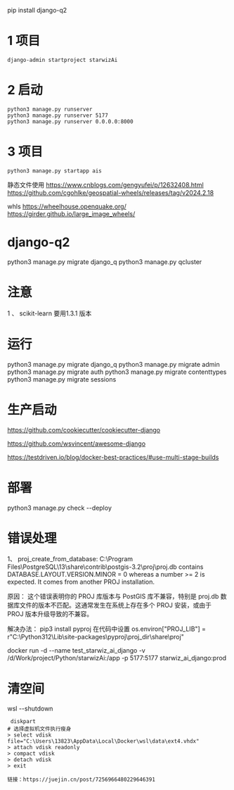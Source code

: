 pip install django-q2


# 1 项目
```
django-admin startproject starwizAi
```

# 2 启动
```
python3 manage.py runserver
python3 manage.py runserver 5177
python3 manage.py runserver 0.0.0.0:8000
```

# 3 项目
```
python3 manage.py startapp ais
```

静态文件使用
https://www.cnblogs.com/gengyufei/p/12632408.html
https://github.com/cgohlke/geospatial-wheels/releases/tag/v2024.2.18

whls 
https://wheelhouse.openquake.org/
https://girder.github.io/large_image_wheels/

# django-q2
python3 manage.py migrate django_q
python3 manage.py qcluster


# 注意 
1  、 scikit-learn  要用1.3.1 版本

# 运行

python3 manage.py migrate django_q
python3 manage.py migrate admin
python3 manage.py migrate auth
python3 manage.py migrate contenttypes
python3 manage.py migrate sessions


# 生产启动 
https://github.com/cookiecutter/cookiecutter-django

https://github.com/wsvincent/awesome-django

https://testdriven.io/blog/docker-best-practices/#use-multi-stage-builds


# 部署
python3 manage.py check --deploy

# 错误处理
1、 proj_create_from_database: C:\Program Files\PostgreSQL\13\share\contrib\postgis-3.2\proj\proj.db contains DATABASE.LAYOUT.VERSION.MINOR = 0 whereas a number >= 2 is expected. It comes from another PROJ installation.

原因：
这个错误表明你的 PROJ 库版本与 PostGIS 库不兼容，特别是 proj.db 数据库文件的版本不匹配。这通常发生在系统上存在多个 PROJ 安装，或由于 PROJ 版本升级导致的不兼容。

解决办法： 
pip3 install pyproj
在代码中设置
os.environ["PROJ_LIB"] = r"C:\Python312\Lib\site-packages\pyproj\proj_dir\share\proj"


docker run -d --name test_starwiz_ai_django -v /d/Work/project/Python/starwizAi:/app -p 5177:5177  starwiz_ai_django:prod

# 清空间
wsl --shutdown
```
 diskpart
# 选择虚拟机文件执行瘦身
> select vdisk file="C:\Users\13823\AppData\Local\Docker\wsl\data\ext4.vhdx"
> attach vdisk readonly
> compact vdisk
> detach vdisk
> exit

链接：https://juejin.cn/post/7256966480229646391

```